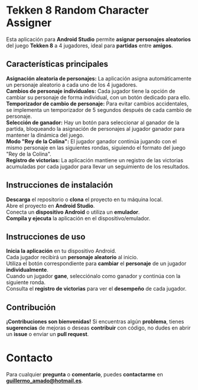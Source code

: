 # Tekken 8 Random Character Assigner
Esta aplicación para **Android Studio** permite **asignar personajes aleatorios** del juego **Tekken 8** a 4 jugadores, ideal para **partidas** entre **amigos**.
## Características principales
**Asignación aleatoria de personajes:** La aplicación asigna automáticamente un personaje aleatorio a cada uno de los 4 jugadores.  
**Cambios de personaje individuales:** Cada jugador tiene la opción de cambiar su personaje de forma individual, con un botón dedicado para ello.  
**Temporizador de cambio de personaje:** Para evitar cambios accidentales, se implementa un temporizador de 5 segundos después de cada cambio de personaje.  
**Selección de ganador:** Hay un botón para seleccionar al ganador de la partida, bloqueando la asignación de personajes al jugador ganador para mantener la dinámica del juego.  
**Modo "Rey de la Colina":** El jugador ganador continúa jugando con el mismo personaje en las siguientes rondas, siguiendo el formato del juego "Rey de la Colina".  
**Registro de victorias:** La aplicación mantiene un registro de las victorias acumuladas por cada jugador para llevar un seguimiento de los resultados.  
## Instrucciones de instalación
**Descarga** el repositorio o **clona** el proyecto en tu máquina local.  
Abre el proyecto en **Android Studio**.  
Conecta un **dispositivo Android** o utiliza un **emulador**.  
**Compila y ejecuta** la aplicación en el dispositivo/emulador.  
## Instrucciones de uso
**Inicia la aplicación** en tu dispositivo Android.  
Cada jugador recibirá un **personaje aleatorio** al inicio.  
Utiliza el botón correspondiente para **cambiar** el **personaje** de un jugador **individualmente**.  
Cuando un jugador **gane**, selecciónalo como ganador y continúa con la siguiente ronda.  
Consulta el **registro de victorias** para ver el **desempeño** de cada jugador.  
## Contribución
**¡Contribuciones son bienvenidas!** Si encuentras algún **problema**, tienes **sugerencias** de mejoras o deseas **contribuir** con código, no dudes en abrir un **issue** o enviar un **pull request**.
# Contacto
Para cualquier **pregunta** o **comentario**, puedes **contactarme** en **guillermo_amado@hotmail.es**.
